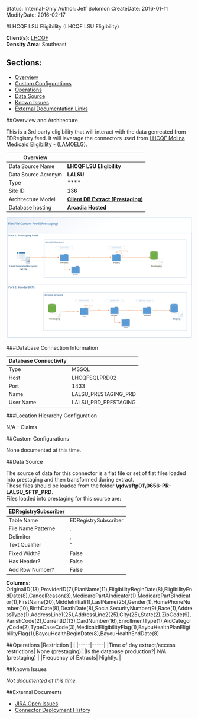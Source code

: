 Status: Internal-Only
Author: Jeff Solomon
CreateDate: 2016-01-11
ModifyDate: 2016-02-17


#LHCQF LSU Eligibility (LHCQF LSU Eligibility)

**Client(s)**: [LHCQF](../LHCQF.md)  
**Density Area**: Southeast   

## Sections:
* [Overview](#overview-and-architecture)
* [Custom Configurations](#custom-configurations)
* [Operations](#operations)
* [Data Source](#data-source)
* [Known Issues](#known-issues)
* [External Documentation Links](#external-documents)

##Overview and Architecture

This is a 3rd party eligibility that will interact with the data genreated from EDRegistry feed. It will leverage the connectors used from [LHCQF Molina Medicaid Eligibility - (LAMOELG)](../Implementations/~Sources/LAMOELG/index.html).

| Overview ||
|-----|-----|
| Data Source Name| **LHCQF LSU Eligibility** |
| Data Source Acronym| **LALSU** |
| Type | **** |
| Site ID | **136** |
| Architecture Model | [**Client DB Extract (Prestaging)**](../../Tech_Delivery/Standard-Implementations/Client-DB-Extract-Prestaging.md)|
| Database hosting | **Arcadia Hosted** |


<a href="../../../img/Connector-Client-DB-Extract-Prestaging.png">![](../../img/Connector-Client-DB-Extract-Prestaging.png)</a>

###Database Connection Information  

|Database Connectivity||
|-----|-----|
|Type|MSSQL|
|Host|LHCQFSQLPRD02|
|Port|1433|
|Name|LALSU_PRESTAGING_PRD|
|User Name|LALSU_PRD_PRESTAGING|  


###Location Hierarchy Configuration

N/A - Claims

##Custom Configurations

None documented at this time. 

##Data Source

The source of data for this connector is a flat file or set of flat files loaded into prestaging and then transformed during extract.  
These files should be loaded from the folder **\\qdwsftp01\0656-PR-LALSU_SFTP_PRD**.  
Files loaded into prestaging for this source are:  


|EDRegistrySubscriber||
|-----|-----|
| Table Name | EDRegistrySubscriber|
| File Name Patterne | .|
| Delimiter | ,|
| Text Qualifier | "|
| Fixed Width? | False|
| Has Header? | False|
| Add Row Number? | False|  

**Columns**: OriginalID(13),ProviderID(7),PlanName(11),EligibilityBeginDate(8),EligibilityEndDate(8),CancelReason(3),MedicarePartAIndicator(1),MedicarePartBIndicator(1),FirstName(20),MiddleInitial(1),LastName(25),Gender(1),HomePhoneNumber(10),BirthDate(8),DeathDate(8),SocialSecurityNumber(9),Race(1),AddressType(1),AddressLine1(25),AddressLine2(25),City(25),State(2),ZipCode(9),ParishCode(2),CurrentID(13),CardNumber(16),EnrollmentType(1),AidCategoryCode(2),TypeCaseCode(3),MedicaidEligibilityFlag(1),BayouHealthPlanEligibilityFlag(1),BayouHealthBeginDate(8),BayouHealthEndDate(8)  

##Operations
|Restriction | |
|-----|-----|
|Time of day extract/access restrictions| None (prestaging)|
|Is the database production?| N/A (prestaging)  |
|Frequency of Extracts| Nightly. |

##Known Issues

*Not documented at this time.*

##External Documents
- [JIRA Open Issues](https://jira.arcadiasolutions.com/issues/?jql=(labels%20%3D%20LAMOELG%20or%20%22Data%20Source%20Acronym%22%20~%20LAMOELG)%20and%20status%20!%3D%20Closed)
- [Connector Deployment History](https://github.com/arcadia/qdw/wiki/connector-version)
